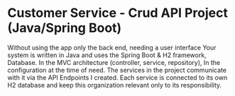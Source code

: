 # Customer Service - Crud API Project (Java/Spring Boot)

Without using the app only the back end, needing a user interface
Your system is written in Java and uses the Spring Boot & H2 framework, Database.
In the MVC architecture (controller, service, repository), In the configuration at the time of need.
The services in the project communicate with it via the API Endpoints I created.
Each service is connected to its own H2 database and keep this organization relevant only to its responsibility.
